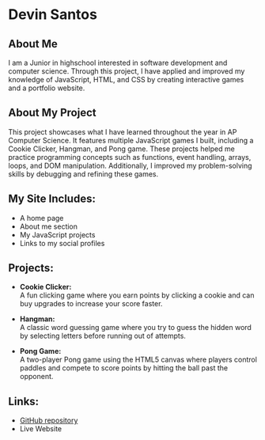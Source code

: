 # Devin Santos

## About Me
I am a Junior in highschool interested in software development and computer science. Through this project, I have applied and improved my knowledge of JavaScript, HTML, and CSS by creating interactive games and a portfolio website.

## About My Project
This project showcases what I have learned throughout the year in AP Computer Science. It features multiple JavaScript games I built, including a Cookie Clicker, Hangman, and Pong game. These projects helped me practice programming concepts such as functions, event handling, arrays, loops, and DOM manipulation. Additionally, I improved my problem-solving skills by debugging and refining these games.

## My Site Includes:
- A home page  
- About me section  
- My JavaScript projects  
- Links to my social profiles  

## Projects:
- **Cookie Clicker:**  
  A fun clicking game where you earn points by clicking a cookie and can buy upgrades to increase your score faster.

- **Hangman:**  
  A classic word guessing game where you try to guess the hidden word by selecting letters before running out of attempts.

- **Pong Game:**  
  A two-player Pong game using the HTML5 canvas where players control paddles and compete to score points by hitting the ball past the opponent.

## Links:
- [GitHub repository](https://github.com/Devdadude/Final-Project)  
- Live Website
